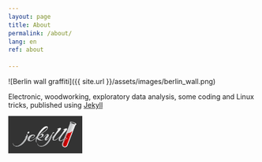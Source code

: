 ```yaml
---
layout: page
title: About
permalink: /about/
lang: en
ref: about

---
```

![Berlin wall graffiti]({{ site.url }}/assets/images/berlin_wall.png)

Electronic, woodworking, exploratory data analysis, some coding and Linux tricks, published using [Jekyll](https://jekyllrb.com/)

<img src="https://github.com/jekyll/brand/raw/master/jekyll-logo-dark-solid.png" alt="jekyll logo" style="width: 150px;"/>
